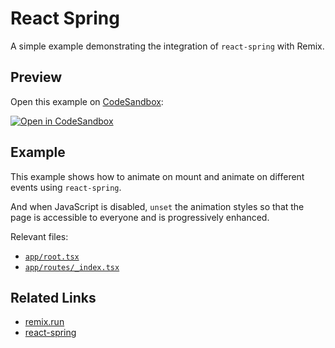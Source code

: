 # React Spring

A simple example demonstrating the integration of `react-spring` with Remix.

## Preview

Open this example on [CodeSandbox](https://codesandbox.com):

[![Open in CodeSandbox](https://codesandbox.io/static/img/play-codesandbox.svg)](https://codesandbox.io/s/github/remix-run/examples/tree/main/react-spring)

## Example

This example shows how to animate on mount and animate on different events using `react-spring`.

And when JavaScript is disabled, `unset` the animation styles so that the page is accessible to everyone and is progressively enhanced.

Relevant files:

- [`app/root.tsx`](./app/root.tsx)
- [`app/routes/_index.tsx`](./app/routes/_index.tsx)

## Related Links

- [remix.run](https://remix.run/)
- [react-spring](https://react-spring.io/)
